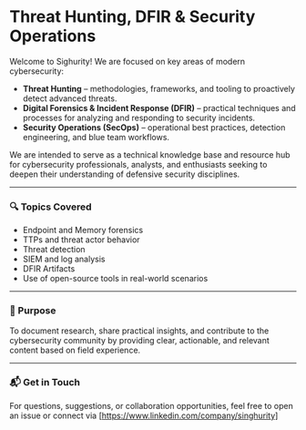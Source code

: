 # Threat Hunting, DFIR & Security Operations

Welcome to Sighurity! We are focused on key areas of modern cybersecurity:

- **Threat Hunting** – methodologies, frameworks, and tooling to proactively detect advanced threats.
- **Digital Forensics & Incident Response (DFIR)** – practical techniques and processes for analyzing and responding to security incidents.
- **Security Operations (SecOps)** – operational best practices, detection engineering, and blue team workflows.

We are intended to serve as a technical knowledge base and resource hub for cybersecurity professionals, analysts, and enthusiasts seeking to deepen their understanding of defensive security disciplines.

---

### 🔍 Topics Covered

- Endpoint and Memory forensics
- TTPs and threat actor behavior
- Threat detection
- SIEM and log analysis
- DFIR Artifacts
- Use of open-source tools in real-world scenarios

---

### 🎯 Purpose

To document research, share practical insights, and contribute to the cybersecurity community by providing clear, actionable, and relevant content based on field experience.

---

### 📬 Get in Touch

For questions, suggestions, or collaboration opportunities, feel free to open an issue or connect via [https://www.linkedin.com/company/singhurity]
